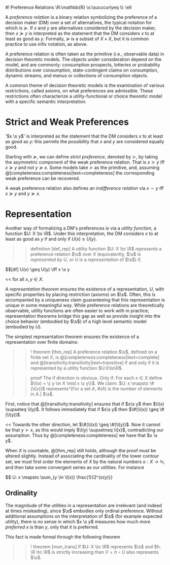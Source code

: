 #! Preference Relations
\R:\mathbb{R}
\s:\succcurlyeq
\l: \ell

A *preference relation* is a binary relation symbolizing the preference of a decision maker (DM) over a set of alternatives, the typical notation for which is $\succcurlyeq$. If $x$ and $y$ are alternatives considered by the decision maker, then $x \succcurlyeq y$ is interpreted as the statement that the DM considers $x$ to at least as good as $y$. Formally, $\succcurlyeq$ is a subset of $X \times X$, but it is common practice to use infix notation, as above.

A preference relation is often taken as the primitive (i.e., observable data) in decision theoretic models. The objects under consideration depend on the model, and are commonly: consumption prospects, lotteries or probability distributions over consumption, state-contingent claims on consumption, dynamic streams, and menus or collections of consumption objects.  

A common theme of decision theoretic models is the examination of various restrictions, called axioms, on what preferences are admissible. These restrictions often characterize a utility-functional or choice theoretic model with a specific semantic interpretation. 

# Strict and Weak Preferences

'$x \s y$' is interpreted as the statement that the DM considers $x$ to at least as good as $y$: this permits the possibility that $x$ and $y$ are considered equally good.

Starting with $\succcurlyeq$, we can define *strict preference*, denoted by $\succ$, by taking the asymmetric component of the weak preference relation. That is $x \succ y$ iff $x \succcurlyeq y$ and not $y \succcurlyeq x$. Some models take $\succ$ as the primitive, and, assuming @[completeness:completeness|text=completeness] the corresponding weak preference can be recovered. 

A weak preference relation also defines an *indifference relation* via $x \sim y$ iff $x \succcurlyeq y$ and $y \succcurlyeq x$.

# Representation

Another way of formalizing a DM's preferences is via a *utility function*, a function $U: X \to \R$. Under this interpretation, the DM considers $x$ to at least as good as $y$ if and only if $U(x) \geq U(y)$.

>> definition [def_rep] A utility function $U: X \to \R$ *represents* a preference relation $\s$ over $X$ (equivalently, $\s$ is *represented by* $U$, or $U$ is a *representation* of $\s$) if,

$$[df] U(x) \geq U(y) \iff x \s y

<< for all $x,y \in X$.

A *representation theorem* ensures the existence of a representation, $U$, with specific properties by placing restriction (axioms) on $\s$. Often, this is accompanied by a uniqueness claim guaranteeing that this representation is unique in some meaningful way. While preference relations are theoretically observable, utility functions are often easier to work with in practice; representation theorems bridge this gap as well as provide insight into the choice behavior (embodied by $\s$) of a high level semantic model (embodied by $U$). 

The simplest representation theorem ensures the existence of a representation over finite domains:

>>! theorem [thm_rep] A preference relation $\s$, defined on a finite set $X$, is @[completeness:completeness|text=complete] and @[transitivity:transitivity|text=transitive] if and only if it is represented by a utility function $U:X\to\R$.

>> proof The if direction is obvious. Only if: For each $x \in X$ define $\l(x) = \{ y \in X \mid x \s y\}$. We claim: $U: x \mapsto \#(\l(x))$ represents^[For a set $A$, $\#(A)$ is the number of elements in $A$.] $\s$. 

First, notice that @[transitivity:transitivity] ensures that if $x\s y$ then $\l(x) \supseteq \l(y)$. It follows immediately that if $x\s y$ then $\#(\l(x)) \geq \#(\l(y))$.

<<  Towards the other direction, let $\#(\l(x)) \geq \#(\l(y))$. Now it cannot be that $y \succ x$, as this would imply $\l(y) \supsetneq \l(x)$, contradicting our assumption. Thus by @[completeness:completeness] we have that $x \s y$.

When $X$ is countable, @[thm_rep] still holds, although the proof must be altered slightly. Instead of associating the cardinality of the lower contour set, we must first order the elements of $X$ by the natural numbers $o: X \to \mathbb{N}$, and then take some convergent series as our utilities. For instance

$$ U: x \mapsto \sum_{y \in \l(x)} \frac{1}{2^{o(y)}}

## Ordinality 

The magnitude of the utilities in a representation are irrelevant (and indeed at times misleading), since $\s$ embodies only ordinal preference. Without additional assumptions on the interpretation of $\s$ (for example expected utility), there is no sense in which $x \s y$ measures how much *more preferred* $x$ is than $y$, only that it is preferred.

This fact is made formal through the following theorem

>>! theorem [mon_trans] If $U: X \to \R$ represents $\s$ and $h: \R \to \R$ is strictly increasing then $V = h \circ U$ also represents $\s$.